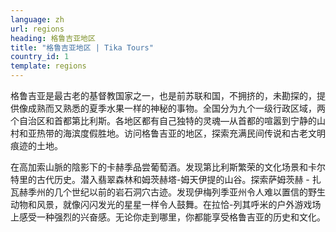 ```yaml
---
language: zh
url: regions
heading: 格鲁吉亚地区
title: "格鲁吉亚地区 | Tika Tours"
country_id: 1
template: regions
---
```

<div class="row content-row"><!-- 1528 (0)-->

</div>

<div class="row content-row"><!-- 1529 (3)-->
<div class="col-xs-12 col-sm-6 col-md-6"><!-- 2046 -->

格鲁吉亚是最古老的基督教国家之一，也是前苏联和国，不拥挤的，未勘探的，提供像成熟而又熟悉的夏季水果一样的神秘的事物。全国分为九个一级行政区域，两个自治区和首都第比利斯。各地区都有自己独特的灵魂—从首都的喧嚣到宁静的山村和亚热带的海滨度假胜地。访问格鲁吉亚的地区，探索充满民间传说和古老文明痕迹的土地。

</div>

<div class="col-xs-12 col-sm-6 col-md-6"><!-- 2047 -->


在高加索山脈的陰影下的卡赫季品尝葡萄酒。发现第比利斯繁荣的文化场景和卡尔特里的古代历史。潜入翡翠森林和姆茨赫塔-姆天伊提的山谷。探索萨姆茨赫 - 扎瓦赫季州的几个世纪以前的岩石洞穴古迹。发现伊梅列季亚州令人难以置信的野生动物和风景，就像闪闪发光的星星一样令人鼓舞。在拉恰-列其呼米的户外游戏场上感受一种强烈的兴奋感。无论你走到哪里，你都能享受格鲁吉亚的历史和文化。



</div>

</div>

